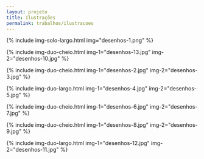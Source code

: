 ```yaml
---
layout: projeto
title: Ilustrações
permalink: trabalhos/ilustracoes
---
```


{% include img-solo-largo.html
	img="desenhos-1.png"
%}

{% include img-duo-cheio.html
	img-1="desenhos-13.jpg"
	img-2="desenhos-10.jpg"
%}

{% include img-duo-cheio.html
	img-1="desenhos-2.jpg"
	img-2="desenhos-3.jpg"
%}

{% include img-duo-largo.html
	img-1="desenhos-4.jpg"
	img-2="desenhos-5.jpg"
%}

{% include img-duo-cheio.html
	img-1="desenhos-6.jpg"
	img-2="desenhos-7.jpg"
%}

{% include img-duo-cheio.html
	img-1="desenhos-8.jpg"
	img-2="desenhos-9.jpg"
%}

{% include img-duo-largo.html
	img-1="desenhos-12.jpg"
	img-2="desenhos-11.jpg"
%}